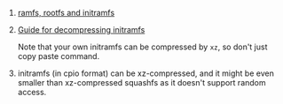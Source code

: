  1. [ramfs, rootfs and initramfs](https://www.kernel.org/doc/Documentation/filesystems/ramfs-rootfs-initramfs.txt)
 2. [Guide for decompressing initramfs](https://superuser.com/questions/734124/need-to-uncompress-the-initramfs-file)
    
    Note that your own initramfs can be compressed by `xz`, so don't just copy paste command.
 3. initramfs (in cpio format) can be xz-compressed, and it might be even smaller than xz-compressed squashfs as it doesn't support random access.
